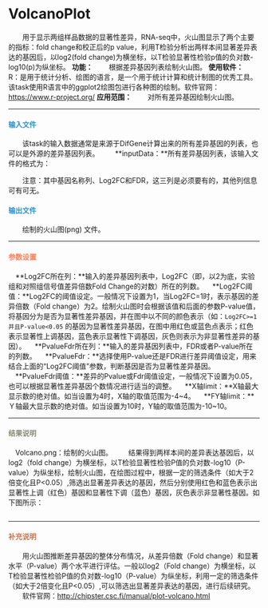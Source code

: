 # VolcanoPlot
　　用于显示两组样品数据的显著性差异，RNA-seq中，火山图显示了两个主要的指标：fold change和校正后的p value，利用T检验分析出两样本间显著差异表达的基因后，以log2(fold change)为横坐标，以T检验显著性检验p值的负对数-log10(p)为纵坐标。
**功能：**
　　根据差异基因列表绘制火山图。
**使用软件：**
　　R：是用于统计分析、绘图的语言，是一个用于统计计算和统计制图的优秀工具。该task使用R语言中的ggplot2绘图包进行各种图的绘制。软件官网：https://www.r-project.org/
**应用范围：**
　　对所有差异基因绘制火山图。
***
#### **<i class="glyphicon glyphicon-log-in" aria-hidden="true" style="color:#3090C7"></i><span style="color:#3090C7"> 输入文件**
　　该task的输入数据通常是来源于DifGene计算出来的所有差异基因的列表，也可以是外源的差异基因列表。
　　**inputData：**所有差异基因列表，该输入文件的格式为：
  <div style="text-align:center"><img data-src="2.png" width="400px" ></img></div>
　　注意：其中基因名称列、Log2FC和FDR，这三列是必须要有的，其他列信息可有可无。

#### **<i class="glyphicon glyphicon-log-out" aria-hidden="true" style="color:#3090C7"></i><span style="color:#3090C7"> 输出文件**
　　绘制的火山图(png) 文件。

****
#### **<i class="fa fa-cog" aria-hidden="true" style="color:#F88158"></i> <span style="color:#F88158">参数设置**
　**Log2FC所在列：**输入的差异基因列表中，Log2FC（即，以2为底，实验组和对照组信号值差异倍数Fold Change的对数）所在的列数。
　**Log2FC阈值：**Log2FC的阈值设定。一般情况下设置为1，当Log2FC=1时，表示基因的差异倍数（Fold change）为2。绘制火山图时会根据该值和后面的参数P-value值，将基因分为是否为显著性差异基因，并在图中以不同的颜色表示（如：`Log2FC>=1并且P-value<0.05` 的基因为显著性差异基因，在图中用红色或蓝色点表示；红色表示显著性上调基因，蓝色表示显著性下调基因，灰色则表示为非显著性差异的基因）。
　**PvalueFdr所在列：**输入的差异基因列表中，FDR或者P-value所在的列数。
　**PvalueFdr：**选择使用P-value还是FDR进行差异阈值设定，用来结合上面的“Log2FC阈值”参数，判断基因是否为显著性差异基因。
　**PvalueFdr阈值：**差异的Pvalue或Fdr阈值设定，一般情况下设置为0.05，也可以根据显著性差异基因个数情况进行适当的调整。
　**X轴limit：**X轴最大显示数的绝对值。如当设置为4时，X轴的取值范围为-4~4。
　**FY轴limit：**Ｙ轴最大显示数的绝对值。如当设置为10时，Y轴的取值范围为-10~10。


****
#### **<i class="fa fa-file-text" aria-hidden="true" style="color:#848b79"></i><span style="color:#848b79"> 结果说明**
　Volcano.png：绘制的火山图。
　　结果得到两样本间的差异表达基因后，以log2（fold change）为横坐标，以T检验显著性检验P值的负对数-log10（P-value）为纵坐标，绘制火山图，在绘图过程中，根据一定的筛选条件（如大于2倍变化且P<0.05）,筛选出显著差异表达的基因，然后分别使用红色和蓝色表示出显著性上调（红色）基因和显著性下调（蓝色）基因，灰色表示非显著性基因。如下图所示：
<div style="text-align:center">
<img data-src="1.png" width="400px" ></img>
</div>

***
#### **<span class="glyphicon glyphicon-paperclip" aria-hidden="true" style="color:#C47451"></span></i><span style="color:#C47451">  补充说明**
　　用火山图推断差异基因的整体分布情况，从差异倍数（Fold change）和显著水平（P-value）两个水平进行评估。一般以log2（Fold change）为横坐标，以T检验显著性检验P值的负对数-log10（P-value）为纵坐标，利用一定的筛选条件（如大于2倍变化且P<0.05）,可以筛选出显著差异表达的基因，进行后续研究。
　　软件官网：http://chipster.csc.fi/manual/plot-volcano.html


